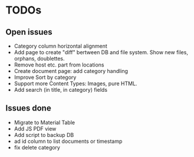 # TODOs

## Open issues
* Category column horizontal alignment
* Add page to create "diff" bertween DB and file system. Show new files, orphans, doublettes.
* Remove host etc. part from locations
* Create document page: add category handling
* Improve Sort by category
* Support more Content Types: Images, pure HTML.
* Add search (in title, in category) fields

## Issues done
* Migrate to Material Table
* Add JS PDF view 
* Add script to backup DB 
* ad id column to list documents or timestamp 
* fix delete category
